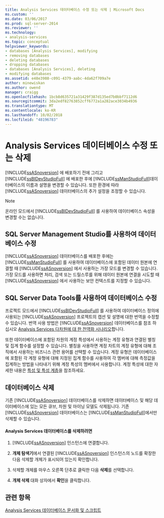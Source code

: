 ```yaml
---
title: Analysis Services 데이터베이스 수정 또는 삭제 | Microsoft Docs
ms.custom: ''
ms.date: 03/06/2017
ms.prod: sql-server-2014
ms.reviewer: ''
ms.technology:
- analysis-services
ms.topic: conceptual
helpviewer_keywords:
- databases [Analysis Services], modifying
- removing databases
- deleting databases
- dropping databases
- databases [Analysis Services], deleting
- modifying databases
ms.assetid: e48e3988-c091-4379-aabc-4da62f709a7e
author: minewiskan
ms.author: owend
manager: craigg
ms.openlocfilehash: 1bcb8d635721a31429f387d135ed7b0bbf7112d6
ms.sourcegitcommit: 3da2edf82763852cff6772a1a282ace3034b4936
ms.translationtype: MT
ms.contentlocale: ko-KR
ms.lasthandoff: 10/02/2018
ms.locfileid: "48196783"
---
```

# <a name="modify-or-delete-an-analysis-services-database"></a>Analysis Services 데이터베이스 수정 또는 삭제
  [!INCLUDE[ssASnoversion](../../includes/ssasnoversion-md.md)] 에 배포하기 전에 그리고 [!INCLUDE[ssBIDevStudioFull](../../includes/ssbidevstudiofull-md.md)] 에 배포한 후에 [!INCLUDE[ssManStudioFull](../../includes/ssmanstudiofull-md.md)]데이터베이스의 이름과 설명을 변경할 수 있습니다. 또한 환경에 따라 [!INCLUDE[ssASnoversion](../../includes/ssasnoversion-md.md)] 데이터베이스의 추가 설정을 조정할 수 있습니다.  
  
> [!NOTE]  
>  온라인 모드에서 [!INCLUDE[ssBIDevStudioFull](../../includes/ssbidevstudiofull-md.md)] 를 사용하여 데이터베이스 속성을 변경할 수는 없습니다.  
  
## <a name="modifying-databases-using-sql-server-management-studio"></a>SQL Server Management Studio를 사용하여 데이터베이스 수정  
 [!INCLUDE[ssASnoversion](../../includes/ssasnoversion-md.md)] 데이터베이스를 배포한 후에는 [!INCLUDE[ssManStudioFull](../../includes/ssmanstudiofull-md.md)] 를 사용하여 데이터베이스에 포함된 데이터 원본에 연결할 때 [!INCLUDE[ssASnoversion](../../includes/ssasnoversion-md.md)] 에서 사용하는 가장 모드를 변경할 수 있습니다. 가장 모드를 사용하면 처리, 검색 또는 드릴스루를 위해 데이터 원본에 연결을 시도할 때 [!INCLUDE[ssASnoversion](../../includes/ssasnoversion-md.md)] 에서 사용하는 보안 컨텍스트를 지정할 수 있습니다.  
  
## <a name="modifying-databases-using-sql-server-data-tools"></a>SQL Server Data Tools를 사용하여 데이터베이스 수정  
 프로젝트 모드에서 [!INCLUDE[ssBIDevStudioFull](../../includes/ssbidevstudiofull-md.md)] 를 사용하여 데이터베이스 정의에 사용되는 [!INCLUDE[ssASnoversion](../../includes/ssasnoversion-md.md)] 프로젝트의 캡션 및 설명에 대한 번역을 수정할 수 있습니다. 번역 사용 방법은 [!INCLUDE[ssASnoversion](../../includes/ssasnoversion-md.md)] 데이터베이스를 참조 하십시오 [Analysis Services 다차원에 대 한 전역화 시나리오](../globalization-scenarios-for-analysis-services-multiidimensional.md)합니다.  
  
 또한 데이터베이스에 포함된 차원의 계정 특성에서 사용하는 계정 유형과 연결된 별칭 및 집계 함수를 설정할 수 있습니다. 별칭을 사용하면 계정 차트의 계정 유형에 대해 조직에서 사용하는 비즈니스 관련 용어를 선택할 수 있습니다. 계정 유형은 데이터베이스에 포함된 각 계정 유형에 대해 지정된 집계 함수를 사용하여 각 멤버에 대해 측정값을 집계하는 방법을 나타내기 위해 계정 특성의 멤버에서 사용합니다. 계정 특성에 대한 자세한 내용은 [특성 및 특성 계층](../multidimensional-models-olap-logical-dimension-objects/attributes-and-attribute-hierarchies.md)을 참조하세요.  
  
## <a name="deleting-databases"></a>데이터베이스 삭제  
 기존 [!INCLUDE[ssASnoversion](../../includes/ssasnoversion-md.md)] 데이터베이스를 삭제하면 데이터베이스 및 해당 데이터베이스에 있는 모든 큐브, 차원 및 마이닝 모델도 삭제됩니다. 기존 [!INCLUDE[ssASnoversion](../../includes/ssasnoversion-md.md)] 데이터베이스는 [!INCLUDE[ssManStudioFull](../../includes/ssmanstudiofull-md.md)]에서만 삭제할 수 있습니다.  
  
#### <a name="to-delete-an-analysis-services-database"></a>Analysis Services 데이터베이스를 삭제하려면  
  
1.  [!INCLUDE[ssASnoversion](../../includes/ssasnoversion-md.md)] 인스턴스에 연결합니다.  
  
2.  **개체 탐색기**에서 연결된 [!INCLUDE[ssASnoversion](../../includes/ssasnoversion-md.md)] 인스턴스의 노드를 확장한 다음 삭제할 개체가 표시되어 있는지 확인합니다.  
  
3.  삭제할 개체를 마우스 오른쪽 단추로 클릭한 다음 **삭제**를 선택합니다.  
  
4.  **개체 삭제** 대화 상자에서 **확인**을 클릭합니다.  
  
## <a name="see-also"></a>관련 항목  
 [Analysis Services 데이터베이스 문서화 및 스크립트](document-and-script-an-analysis-services-database.md)  
  
  
